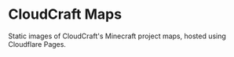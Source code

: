 # CloudCraft Maps

Static images of CloudCraft's Minecraft project maps, hosted using Cloudflare Pages.

